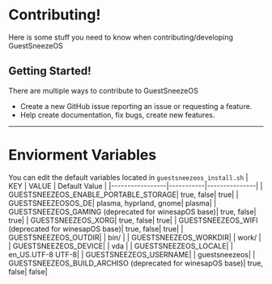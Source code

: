 # Contributing!
Here is some stuff you need to know when contributing/developing GuestSneezeOS
## Getting Started!
There are multiple ways to contribute to GuestSneezeOS
- Create a new GitHub issue reporting an issue or requesting a feature.
- Help create documentation, fix bugs, create new features.

---
# Enviorment Variables
You can edit the default variables located in `guestsneezeos_install.sh`
| KEY             | VALUE     | Default Value |
|-----------------|-----------|---------------|
| GUESTSNEEZEOS_ENABLE_PORTABLE_STORAGE| true, false| true|
| GUESTSNEEZEOSOS_DE| plasma, hyprland, gnome| plasma|
| GUESTSNEEZEOS_GAMING (deprecated for winesapOS base)| true, false| true|
| GUESTSNEEZEOS_XORG| true, false| true|
| GUESTSNEEZEOS_WIFI (deprecated for winesapOS base)| true, false|  true|
| GUESTSNEEZEOS_OUTDIR| <any> | bin/ |
| GUESTSNEEZEOS_WORKDIR| <any>| work/ |
| GUESTSNEEZEOS_DEVICE| <any> | vda |
| GUESTSNEEZEOS_LOCALE| <any> | en_US.UTF-8 UTF-8|
| GUESTSNEEZEOS_USERNAME| <any>| guestsneezeos|
| GUESTSNEEZEOS_BUILD_ARCHISO (deprecated for winesapOS base)| true, false| false| 